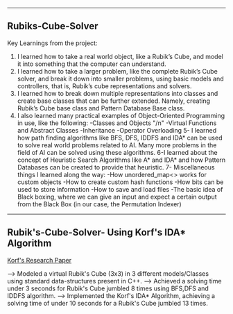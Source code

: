 ---------------------------------------------------------------------------------------------------------------------------------------
Rubiks-Cube-Solver
---------------------------------------------------------------------------------------------------------------------------------------

Key Learnings from the project:

 1. I learned how to take a real world object, like a Rubik’s Cube, and model it into something that the computer can understand.
 2. I learned how to take a larger problem, like the complete Rubik’s Cube solver, and break it down into smaller problems, using basic models and controllers, that is, Rubik’s cube representations and solvers.
 3. I learned how to break down multiple representations into classes and create base classes that can be further extended. Namely, creating Rubik’s Cube base class and Pattern Database Base class.
 4. I also learned many practical examples of Object-Oriented Programming in use, like the following:
      -Classes and Objects "/n"
      -Virtual Functions and Abstract Classes
      -Inheritance
      -Operator Overloading
 5- I learned how path finding algorithms like BFS, DFS, IDDFS and IDA* can be used to solve real world problems related to AI. Many more problems in the field of AI can be solved using these algorithms.
 6-I learned about the concept of Heuristic Search Algorithms like A* and IDA* and how Pattern Databases can be created to provide that heuristic.
 7- Miscellaneous things I learned along the way:
      -How unordered_map<> works for custom objects
      -How to create custom hash functions
      -How bits can be used to store information
      -How to save and load files 
      -The basic idea of Black boxing, where we can give an input and expect a certain output from the Black Box (in our case, the Permutation Indexer)

-------------------------------------------------------------------------------------------------------------------------------------------------------------
Rubik's-Cube-Solver- Using Korf's IDA* Algorithm
-------------------------------------------------------------------------------------------------------------------------------------------------------------

[Korf's Research Paper]([url](https://cdn.aaai.org/AAAI/1997/AAAI97-109.pdf))

--> Modeled a virtual Rubik's Cube (3x3) in 3 different models/Classes using standard data-structures present in C++.
--> Achieved a solving time under 3 seconds for Rubik's Cube jumbled 8 times using BFS,DFS and IDDFS algorithm.
--> Implemented the Korf's IDA*  Algorithm, achieving a solving time of under 10 seconds for a Rubik's Cube jumbled 13 times.


